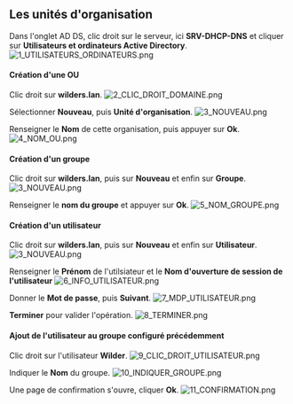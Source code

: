 ## Les unités d'organisation

Dans l'onglet AD DS, clic droit sur le serveur, ici **SRV-DHCP-DNS** et cliquer sur **Utilisateurs et ordinateurs Active Directory**.
![1_UTILISATEURS_ORDINATEURS.png](https://github.com/Skchaper/AD-DC/blob/main/SCREEN/SCREEN_OU/1_UTILISATEURS_ORDINATEURS.png)


#### Création d'une OU

Clic droit sur **wilders.lan**.
![2_CLIC_DROIT_DOMAINE.png](https://github.com/Skchaper/AD-DC/blob/main/SCREEN/SCREEN_OU/2_CLIC_DROIT_DOMAINE.png)

Sélectionner **Nouveau**, puis **Unité d'organisation**.
![3_NOUVEAU.png](https://github.com/Skchaper/AD-DC/blob/main/SCREEN/SCREEN_OU/3_NOUVEAU.png)

Renseigner le **Nom** de cette organisation, puis appuyer sur **Ok**.
![4_NOM_OU.png](https://github.com/Skchaper/AD-DC/blob/main/SCREEN/SCREEN_OU/4_NOM_OU.png)

#### Création d'un groupe

Clic droit sur **wilders.lan**, puis sur **Nouveau** et enfin sur **Groupe**.
![3_NOUVEAU.png](https://github.com/Skchaper/AD-DC/blob/main/SCREEN/SCREEN_OU/3_NOUVEAU.png)

Renseigner le **nom du groupe** et appuyer sur **Ok**.
![5_NOM_GROUPE.png](https://github.com/Skchaper/AD-DC/blob/main/SCREEN/SCREEN_OU/5_NOM_GROUPE.png)

#### Création d'un utilisateur

Clic droit sur **wilders.lan**, puis sur **Nouveau** et enfin sur **Utilisateur**.
![3_NOUVEAU.png](https://github.com/Skchaper/AD-DC/blob/main/SCREEN/SCREEN_OU/3_NOUVEAU.png)

Renseigner le **Prénom** de l'utilsiateur et le **Nom d'ouverture de session de l'utilisateur** 
![6_INFO_UTILISATEUR.png](https://github.com/Skchaper/AD-DC/blob/main/SCREEN/SCREEN_OU/6_INFO_UTILISATEUR.png)

Donner le **Mot de passe**, puis **Suivant**.
![7_MDP_UTILISATEUR.png](https://github.com/Skchaper/AD-DC/blob/main/SCREEN/SCREEN_OU/7_MDP_UTILISATEUR.png)

**Terminer** pour valider l'opération.
![8_TERMINER.png](https://github.com/Skchaper/AD-DC/blob/main/SCREEN/SCREEN_OU/8_TERMINER.png)

#### Ajout de l'utilisateur au groupe configuré précédemment

Clic droit sur l'utilisateur **Wilder**.
![9_CLIC_DROIT_UTILISATEUR.png](https://github.com/Skchaper/AD-DC/blob/main/SCREEN/SCREEN_OU/9_CLIC_DROIT_UTILISATEUR.png)

Indiquer le **Nom** du groupe.
![10_INDIQUER_GROUPE.png](https://github.com/Skchaper/AD-DC/blob/main/SCREEN/SCREEN_OU/10_INDIQUER_GROUPE.png)

Une page de confirmation s'ouvre, cliquer **Ok**.
![11_CONFIRMATION.png](https://github.com/Skchaper/AD-DC/blob/main/SCREEN/SCREEN_OU/11_CONFIRMATION.png)
